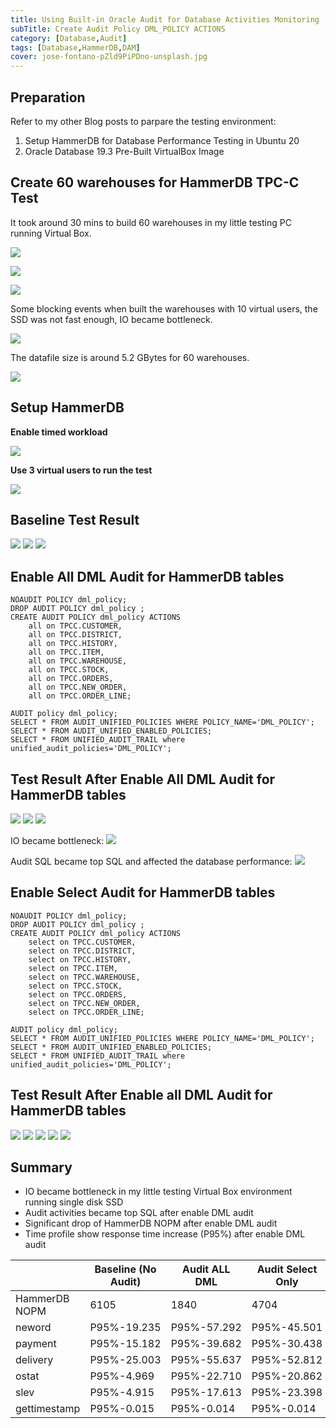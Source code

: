 ```yaml
---
title: Using Built-in Oracle Audit for Database Activities Monitoring
subTitle: Create Audit Policy DML_POLICY ACTIONS
category: [Database,Audit]
tags: [Database,HammerDB,DAM]
cover: jose-fontano-pZld9PiPDno-unsplash.jpg
---
```


## Preparation
Refer to my other Blog posts to parpare the testing environment:
1. Setup HammerDB for Database Performance Testing in Ubuntu 20 
2. Oracle Database 19.3 Pre-Built VirtualBox Image

## Create 60 warehouses for HammerDB TPC-C Test

It took around 30 mins to build 60 warehouses in my little testing PC running Virtual Box.

![](/assets/img/20200805/17_build_option_60_warehouses.jpg)

![](/assets/img/20200805/18_build_option_60_warehouses.jpg)

![](/assets/img/20200805/19_30mins_build_60_warehouses.jpg)

Some blocking events when built the warehouses with 10 virtual users, the SSD was not fast enough, IO became bottleneck.

![](/assets/img/20200805/20_30mins_build_60_warehouses_Oracle_metrics.jpg)

The datafile size is around 5.2 GBytes for 60 warehouses.

![](/assets/img/20200805/21_30mins_build_60_warehouses_Oracle_5g_datafile.jpg)


## Setup HammerDB

__Enable timed workload__

![](/assets/img/20200805/28_timed_workload.jpg)

__Use 3 virtual users to run the test__

![](/assets/img/20200805/31_3_virtual_users_setting.jpg)

## Baseline Test Result


![](/assets/img/20200805/32_3_virtual_users_oracle_mertris.jpg)
![](/assets/img/20200805/32_3_virtual_users_transations.jpg)
![](/assets/img/20200805/33_3_virtual_users_result.jpg)



## Enable All DML Audit for HammerDB tables

```
NOAUDIT POLICY dml_policy;
DROP AUDIT POLICY dml_policy ;
CREATE AUDIT POLICY dml_policy ACTIONS 
    all on TPCC.CUSTOMER,
    all on TPCC.DISTRICT,
    all on TPCC.HISTORY,
    all on TPCC.ITEM,
    all on TPCC.WAREHOUSE,
    all on TPCC.STOCK,
    all on TPCC.ORDERS,
    all on TPCC.NEW_ORDER,
    all on TPCC.ORDER_LINE;
    
AUDIT policy dml_policy;
SELECT * FROM AUDIT_UNIFIED_POLICIES WHERE POLICY_NAME='DML_POLICY';
SELECT * FROM AUDIT_UNIFIED_ENABLED_POLICIES;
SELECT * FROM UNIFIED_AUDIT_TRAIL where unified_audit_policies='DML_POLICY';

```

## Test Result After Enable All DML Audit for HammerDB tables


![](/assets/img/20200805/35_3_virtual_users_transations_audit_dml_all.jpg)
![](/assets/img/20200805/37_3_virtual_users_oracle_mertris_audit_dml_all.jpg)
![](/assets/img/20200805/38_3_virtual_users_result_audit_dml_all.jpg)

IO became bottleneck:
![](/assets/img/20200805/36_3_virtual_users_awr_audit_dml_all.jpg)

Audit SQL became top SQL and affected the database performance:
![](/assets/img/20200805/39_3_virtual_users_awr_sql_audit_dml_all.jpg)


## Enable Select Audit for HammerDB tables

```
NOAUDIT POLICY dml_policy;
DROP AUDIT POLICY dml_policy ;
CREATE AUDIT POLICY dml_policy ACTIONS 
    select on TPCC.CUSTOMER,
    select on TPCC.DISTRICT,
    select on TPCC.HISTORY,
    select on TPCC.ITEM,
    select on TPCC.WAREHOUSE,
    select on TPCC.STOCK,
    select on TPCC.ORDERS,
    select on TPCC.NEW_ORDER,
    select on TPCC.ORDER_LINE;
    
AUDIT policy dml_policy;
SELECT * FROM AUDIT_UNIFIED_POLICIES WHERE POLICY_NAME='DML_POLICY';
SELECT * FROM AUDIT_UNIFIED_ENABLED_POLICIES;
SELECT * FROM UNIFIED_AUDIT_TRAIL where unified_audit_policies='DML_POLICY';

```

## Test Result After Enable all DML Audit for HammerDB tables

![](/assets/img/20200805/40_3_virtual_users_transations_audit_dml_select.jpg)
![](/assets/img/20200805/41_3_virtual_users_oracle_mertris_audit_dml_select.jpg)
![](/assets/img/20200805/42_3_virtual_users_result_audit_dml_all.jpg)
![](/assets/img/20200805/43_3_virtual_users_awr_audit_dml_select.jpg)
![](/assets/img/20200805/44_3_virtual_users_awr_sql_audit_dml_select.jpg)


## Summary

* IO became bottleneck in my little testing Virtual Box environment running single disk SSD
* Audit activities became top SQL after enable DML audit
* Significant drop of HammerDB NOPM after enable DML audit 
* Time profile show response time increase (P95%) after enable DML audit 


|      | Baseline (No Audit) | Audit ALL DML   | Audit Select Only     |
| ---------- | ---------- | ---------- | ---------- |
| HammerDB NOPM  | 6105       | 1840 | 4704     |
| neword   | P95%-19.235 |P95%-57.292  | P95%-45.501       |
| payment  | P95%-15.182| P95%-39.682  | P95%-30.438       |
| delivery | P95%-25.003| P95%-55.637  | P95%-52.812       |
| ostat  | P95%-4.969 | P95%-22.710    | P95%-20.862       |
| slev  | P95%-4.915 | P95%-17.613     | P95%-23.398       |
| gettimestamp | P95%-0.015 | P95%-0.014  | P95%-0.014       |
